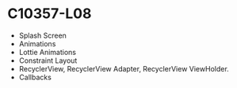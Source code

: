 # C10357-L08
- Splash Screen
- Animations
- Lottie Animations
- Constraint Layout
- RecyclerView, RecyclerView Adapter, RecyclerView ViewHolder.
- Callbacks
